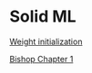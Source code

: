 # Solid ML
[Weight initialization](weight-initialization.md)

[Bishop Chapter 1](bishop/bishop-1.md)
